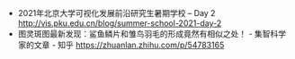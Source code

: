 - 2021年北京大学可视化发展前沿研究生暑期学校 – Day 2 http://vis.pku.edu.cn/blog/summer-school-2021-day-2
- 图灵斑图最新发现：鲨鱼鳞片和雏鸟羽毛的形成竟然有相似之处！ - 集智科学家的文章 - 知乎
  https://zhuanlan.zhihu.com/p/54783165
